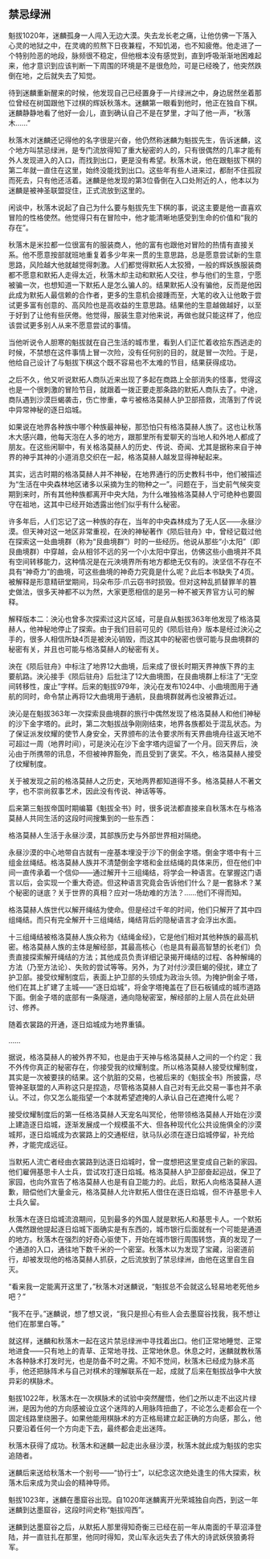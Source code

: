## 禁忌绿洲

魁拔1020年，迷麟孤身一人闯入无边大漠。失去龙长老之痛，让他仿佛一下落入心灵的地狱之中，在灵魂的煎熬下日夜兼程，不知饥渴，也不知疲倦。他走进了一个特别险恶的地段，脉频很不稳定，但他根本没有感觉到，直到呼吸渐渐地困难起来，他才意识到应该判断一下周围的环境是不是很危险，可是已经晚了，他突然跌倒在地，之后就失去了知觉。

待到迷麟重新醒来的时候，他发现自己已经置身于一片绿洲之中，身边居然坐着那位曾经在树国跟他下过棋的辉妖秋落木。迷麟第一眼看到他时，他正在独自下棋。迷麟静静地看了他好一会儿，直到确认自己不是在梦里，才叫了他一声，“秋落木……”

秋落木对迷麟还记得他的名字很是兴奋，他仍然称迷麟为魁拔先生，告诉迷麟，这个地方叫禁忌绿洲，是专门流放得知了重大秘密的人的，只有很偶然的几率才能有外人发现进入的入口，而找到出口，更是没有希望。秋落木说，他在跟魁拔下棋的第二年就一直住在这里，始终没能找到出口。这些年有些人进来过，都耐不住孤寂而死去，只有他还活着。迷麟是他发现的第3位昏倒在入口处附近的人，他本以为迷麟是被神圣联盟捉住，正式流放到这里的。

闲谈中，秋落木说起了自己为什么要与魁拔先生下棋的事，说这主要是他一直喜欢冒险的性格使然。他觉得只有在冒险中，他才能清晰地感受到生命的价值和“我的存在”。

秋落木是米拉都一位很富有的服装商人，他的富有也跟他对冒险的热情有直接关系。他不愿意按部就班地重复着多少年来一贯的生意思路，总是愿意尝试新的生意思路，风险越大他就越觉得刺激。人们都觉得默拓人太狡猾，一般的辉妖族服装商都不愿意和默拓人走得太近，秋落木却主动和默拓人交往，参与他们的生意，宁愿被骗一次，也想知道一下默拓人是怎么骗人的。结果默拓人没有骗他，反而是他因此成为默拓人最信赖的合作者，更多的生意机会接踵而至，大笔的收入让他敢于尝试更多富有创意的、高风险也是高收益的生意思路。结果他的生意越做越好，以至于好到了让他有些厌倦。他觉得，服装生意对他来说，再做也就只能这样了，他应该尝试更多别人从来不愿意尝试的事情。

当他听说令人胆寒的魁拔就在自己生活的城市里，看到人们正忙着收拾东西逃走的时候，不禁想在这件事情上冒一次险，没有任何别的目的，就是冒一次险。于是，他给自己设计了与魁拔下棋这个既不容易也不太难的节目，结果获得成功。

之后不久，他又听说默拓人商队近来出现了多起在商路上全部消失的怪事，觉得这也是一个很刺激的冒险节目，就跟着一拨正要走那条路的默拓人商队去了。中途，商队遇到沙漠巨蝎袭击，伤亡惨重，幸亏被格洛莫赫人护卫部搭救，流落到了传说中异常神秘的逐日焰城。

如果说在地界各种族中哪个种族最神秘，那恐怕只有格洛莫赫人族了。这也让秋落木大感兴趣，他每天泡在人多的地方，跟那里所有爱聊天的当地人和外地人都成了朋友。在这些闲聊中，有关格洛莫赫人的历史、传说、奇闻、尤其是据称来自于神界的神乎其神的小道消息交织在一起，格洛莫赫人越发显得神秘起来。

其实，远古时期的格洛莫赫人并不神秘，在地界通行的历史教科书中，他们被描述为“生活在中央森林地区诸多以采摘为生的物种之一”。问题在于，当史前气候突变期到来时，所有其他种族都离开中央大陆，为什么唯独格洛莫赫人宁可绝种也要固守在祖地，这其中已经开始透露出他们似乎有什么秘密。

许多年后，人们忘记了这一种族的存在，当年的中央森林成为了无人区——永昼沙漠。但天神对这一地区非常重视，在泱的神秘著作《陨后驻舟》中，曾经记载过他在探索这一处曲境群（称为“艮曲境群”）时的一些经历。他说从那些“小太阳”（即艮曲境群）中穿越，会从相邻不远的另一个小太阳中穿出，仿佛这些小曲境并不具有空间转移能力，这种情况是在元泱境界所有地方都绝无仅有的。泱坚信不存在不具有“神奇力”的曲境，可这些曲境的神奇力究竟是什么呢？此后本书缺失了4页。被解释是形意精研堂期间，玛朵布莎·爪云窃书时损毁。但对这种乱抓替罪羊的篡史做法，很多天神都不以为然，大家更愿相信的是另一种不被天界官方认可的解释。

解释版本二：泱沁也曾多次探索过这片区域，可是自从魁拔363年他发现了格洛莫赫人，他神秘地停止了探索。由于我们目前可见的《陨后驻舟》版本是经过泱沁之手的，很多人相信所缺4页是被泱沁销毁，而这其中的秘密也很可能与艮曲境群的秘密有关，并且也可能与格洛莫赫人的秘密有关。

泱在《陨后驻舟》中标注了地界12大曲境，后来成了很长时期天界神族下界的主要航路。泱沁接手《陨后驻舟》后批注了12大曲境图，在艮曲境群上标注了“无空间转移性，废止”字样。后来的魁拔979年，泱沁在发布1024中、小曲境图用于通航的同时，命令禁止再将12大曲境用于通航，艮曲境群就再也没被靠近过。

泱沁是在魁拔363年一次探索艮曲境群的旅行中偶然发现了格洛莫赫人和他们神秘的沙下金字塔的。此时，第二次魁拔战争刚刚结束，地界各族都处于混乱状态。为了保证派发纹耀的使节人身安全，天界颁布的法令要求所有天界曲境舟往返天地不可超过一周（地界时间），可是泱沁在沙下金字塔内逗留了一个月。回天界后，泱沁由于所携带的讯息，不但被神界豁免，而且受到了褒奖。不久，格洛莫赫人接受了纹耀制度。

关于被发现之前的格洛莫赫人之历史，天地两界都知道得不多。格洛莫赫人不著文字，也不崇尚叙事艺术，因此没有传说、神话等等。

后来第三魁拔帝国时期编纂《魁拔全书》时，很多说法都直接来自秋落木在与格洛莫赫人共同生活的这段时间搜集到的一些东西：

格洛莫赫人生活于永昼沙漠，其部族历史与外部世界相对隔绝。

永昼沙漠的中心地带自古就有一座基本埋没于沙下的倒金字塔。倒金字塔中有十三组金丝绳结。格洛莫赫人族并不清楚倒金字塔和金丝结绳的具体来历，但在他们中间一直传承着一个信仰——通过解开十三组绳结，将学会一种语言。在掌握这门语言以后，会实现一个重大奇迹。但这种语言究竟会告诉他们什么？是一套脉术？某个秘密的谜底？关于世界的真相？应对一场劫难的方法？……他们不得而知。

格洛莫赫人族世代以解开绳结为使命。但是经过千年的时间，他们只解开了其中四组绳结。而只有完全解开十三组绳结，绳结背后的隐秘语言才会浮出水面。

十三组绳结被格洛莫赫人族众称为《结绳金经》，它是他们相对其他种族的最高机密。格洛莫赫人族的主体是解经部，其最高核心（也是具有最高智慧的长老们）负责直接探索解开绳结的方法；其他成员负责详细记录揭开绳结的过程、各种解绳的方法（乃至方法论）、失败的尝试等等。另外，为了对付沙漠巨蝎的侵扰，建立了护卫部。接受纹耀制度后，表面上护卫部的头领成为政治头领。为掩护倒金子塔，他们在其上扩建了主城——“逐日焰城”，将金字塔掩盖在了巨石板铺成的城市道路下面。倒金子塔的底部有一条隧道，通向隐秘密室，解经部的上层人员在此处研讨、修养。

随着衣裳路的开通，逐日焰城成为地界重镇。

……

据说，格洛莫赫人的被外界不知，也是由于天神与格洛莫赫人之间的一个约定：我不外传你真正的秘密存在，你接受我的纹耀制度。所以格洛莫赫人接受纹耀制度，其实是一次被要挟的结果。这个肮脏的交易，也被后来的《魁拔全书》所披露，尽管神圣联盟的人声称这只是捏造，尽管格洛莫赫人自己对有无此交易一事也并不承认。不过，你又怎么能指望一个本就希望遮掩的人承认自己在遮掩什么呢？

接受纹耀制度后的第一任格洛莫赫人天宠名叫冥伦，他带领格洛莫赫人开始在沙漠上建造逐日焰城，逐渐发展成一个规模虽不大、但各种现代化公共设施俱全的沙漠城邦，逐日焰城成为衣裳路上的交通枢纽，驮马队必须在逐日焰城停留，补充给养，才能完成远征。

当默拓人流亡者经由衣裳路到达逐日焰城时，曾一度想把这里变成自己新的家园。他们雇佣基思卡人士兵，尝试攻打逐日焰城。格洛莫赫人护卫部奋起迎战，保卫了家园，也向外宣告了格洛莫赫人也是有自卫能力的。此后，默拓人向格洛莫赫人道歉，赔偿他们大量金元，格洛莫赫人允许默拓人借住在逐日焰城，但不许基思卡人士兵久留。

秋落木在逐日焰城流浪期间，见到最多的外国人就是默拓人和基思卡人。一个默拓人偶然跟他提起逐日焰城下面确实是有东西的，城市银行后面就有一个可能是通道的地方。秋落木在强烈的好奇心驱使下，开始在城市银行周围转悠，真的发现了一个通道的入口，通往地下数千米的一个密室。秋落木以为发现了宝藏，沿密道前行，却被发现他的格洛莫赫人抓获，之后流放到了禁忌绿洲，由他在这里自生自灭。

“看来我一定能离开这里了，”秋落木对迷麟说，“魁拔总不会就这么轻易地老死他乡吧？”

“我不在乎。”迷麟说，想了想又说，“我只是担心有些人会去墨窟谷找我，我不想让他们在那里白等。”

就这样，迷麟和秋落木一起在这片禁忌绿洲中寻找着出口。他们正常地睡觉、正常地进食——只有地上的青草、正常地寻找、正常地休息。休息之时，迷麟就教秋落木各种脉术打发时光，也是防备不时之需。不知不觉间，秋落木已经成为脉术高手，他还把脉阵术与自己对棋术的理解联系在一起，成就了后来在魁拔战争中大放异彩的棋脉术。

魁拔1022年，秋落木在一次棋脉术的试验中突然醒悟，他们之所以走不出这片绿洲，是因为他的方向感被设立这个迷阵的人用脉阵扭曲了，不论怎么走都会在一个固定线路里绕圈子。如果他能用棋脉术的方正格局建立起正确的方向感，那么，他只要沿着任何一个方向走下去，最终都会走出迷阵。

秋落木获得了成功。秋落木和迷麟一起走出永昼沙漠，秋落木就此成为魁拔的忠实追随者。

迷麟后来送给秋落木一个别号——“协行士”，以纪念这次绝处逢生的伟大探索，秋落木后来成为灵山会的精神导师。

魁拔1023年，迷麟在墨窟谷出现。自1020年迷麟离开光荣城独自向西，到这一年迷麟到达墨窟谷，这段时间史称“魁拔闯西”。

迷麟到达墨窟谷之后，从默拓人那里得知奇衡三已经在前一年从南面的千草沼泽登陆，并一直驻扎在那里，他同时得知，灵山军永远失去了伟大的诗武妖侠狼勇将军。


